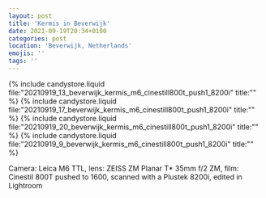 ```yaml
---
layout: post
title: 'Kermis in Beverwijk'
date: 2021-09-19T20:34+0100
categories: post
location: 'Beverwijk, Netherlands'
emojis: ''
tags: ''
---
```


{% include candystore.liquid file:"20210919_13_beverwijk_kermis_m6_cinestill800t_push1_8200i" title:"" %}
{% include candystore.liquid file:"20210919_17_beverwijk_kermis_m6_cinestill800t_push1_8200i" title:"" %}
{% include candystore.liquid file:"20210919_20_beverwijk_kermis_m6_cinestill800t_push1_8200i" title:"" %}
{% include candystore.liquid file:"20210919_9_beverwijk_kermis_m6_cinestill800t_push1_8200i" title:"" %}

Camera: Leica M6 TTL, lens: ZEISS ZM Planar T\* 35mm f/2 ZM, film: Cinestil 800T pushed to 1600, scanned with a Plustek 8200i, edited in Lightroom
